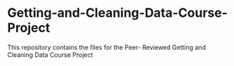 # Getting-and-Cleaning-Data-Course-Project
This repository contains the files for the Peer- Reviewed Getting and Cleaning Data Course Project
